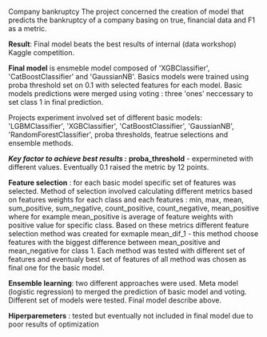 Company bankruptcy 
The project concerned the creation of model that predicts the bankruptcy of a company 
basing on true, financial data and F1 as a metric. 

**Result**: Final model beats the best results of internal (data workshop) Kaggle competition.


**Final model** is  ensmeble model composed of 'XGBClassifier', 'CatBoostClassifier' and 'GaussianNB'. Basics models were
trained using proba threshold set on 0.1 with selected features for each model. Basic models predictions were merged 
using voting : three 'ones' neccessary to set class 1 in final prediction.

Projects experiment involved set of different basic models: 'LGBMClassifier', 'XGBClassifier', 'CatBoostClassifier',
'GaussianNB', 'RandomForestClassifier', proba thresholds, featrue selections and ensemble methods. 

***Key factor to achieve best results :***
**proba_threshold** - expermineted with different values. Eventually 0.1 raised the metric by 12 points.

**Feature selection** : for each basic model specific set of features was selected. Method of selection involved 
calculating different metrics based on features weights for each class and  each features :  min, max, mean, 
sum_positive, sum_negative, count_positive, count_negative, mean_positive where for example mean_positive is average of 
feature weights with positive value for specific class. Based on these  metrics different feature selection method  was 
created for exmaple mean_dif_1 - this method choose features with the biggest difference between mean_positive and 
mean_negative for class 1. Each method was tested with different set of features and eventualy best set of features of all
method was chosen as final one for the basic model.

**Ensemble learning**: two different approaches were used. Meta model (logistic regression) to merged the prediction
of basic model and voting. Different set of models were tested. Final model describe above. 

**Hiperparemeters** : tested but eventually not included in final model due to poor results of optimization



